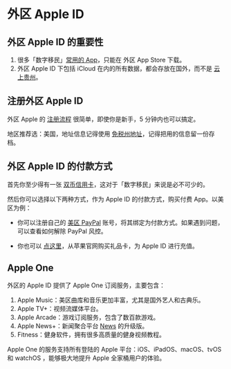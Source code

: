 # 外区 Apple ID

## 外区 Apple ID 的重要性

1. 很多「数字移民」[常用的 App](https://www.shuziyimin.net)，只能在 外区 App Store 下载。
2. 外区 Apple ID 下包括 iCloud 在内的所有数据，都会存放在国外，而不是 [云上贵州](https://support.apple.com/zh-cn/HT213840)。

## 注册外区 Apple ID

外区 Apple 的 [注册流程](https://www.icloud.com) 很简单，即使你是新手，5 分钟内也可以搞定。

地区推荐选：美国，地址信息记得使用 [免税州地址]()，记得把用的信息留一份存档。


## 外区 Apple ID 的付款方式

首先你至少得有一张 [双币信用卡](Card.md)，这对于「数字移民」来说是必不可少的。

然后你可以选择以下两种方式，作为 Apple ID 的付款方式，购买付费 App。以美区为例：

- 你可以注册自己的 [美区 PayPal](/account/PayPal.md) 账号，将其绑定为付款方式。如果遇到问题，可以查看如何解除 PayPal 风控。

- 你也可以 [点这里](https://www.apple.com/shop/gift-cards)，从苹果官网购买礼品卡，为 Apple ID 进行充值。

## Apple One

外区的 Apple ID 提供了 Apple One 订阅服务，主要包含：

1. Apple Music：美区曲库和音乐更加丰富，尤其是国外艺人和古典乐。
2. Apple TV+：视频流媒体平台。
3. Apple Arcade：游戏订阅服务，包含了数百款游戏。
4. Apple News+：新闻聚合平台 [News]() 的升级版。
5. Fitness：健身软件，拥有很多高质量的健身视频教程。

Apple One 的服务支持所有登陆的 Apple 平台：iOS、iPadOS、macOS、tvOS 和 watchOS ，能够极大地提升 Apple 全家桶用户的体验。
